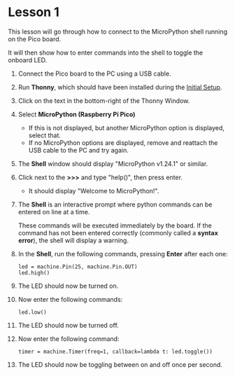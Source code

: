 # Lesson 1
This lesson will go through how to connect to the MicroPython shell running on the Pico board.

It will then show how to enter commands into the shell to toggle the onboard LED.

1. Connect the Pico board to the PC using a USB cable.
0. Run __Thonny__, which should have been installed during the [Initial Setup](../README.md).
0. Click on the text in the bottom-right of the Thonny Window.
0. Select __MicroPython (Raspberry Pi Pico)__
    - If this is not displayed, but another MicroPython option is displayed, select that.
    - If no MicroPython options are displayed, remove and reattach the USB cable to the PC and try again.
0. The __Shell__ window should display "MicroPython v1.24.1" or similar.
0. Click next to the __>>>__ and type "help()", then press enter.
    - It should display "Welcome to MicroPython!".
0. The __Shell__ is an interactive prompt where python commands can be entered on line at a time.
    
    These commands will be executed immediately by the board. If the command has not been entered correctly (commonly called a __syntax error__), the shell will display a warning.
0. In the __Shell__, run the following commands, pressing __Enter__ after each one:
    
    ```
    led = machine.Pin(25, machine.Pin.OUT)
    led.high()
    ```
0. The LED should now be turned on.
0. Now enter the following commands:

    ```
    led.low()
    ```
0. The LED should now be turned off.
0. Now enter the following command:

    ```
    timer = machine.Timer(freq=1, callback=lambda t: led.toggle())
    ```
0. The LED should now be toggling between on and off once per second.
